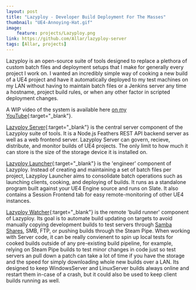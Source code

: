 ```yaml
---
layout: post
title: "Lazyploy - Developer Build Deployment For The Masses"
thumbnail: "UE4-Annoying-Hat.gif"
image:
    feature: projects/Lazyploy.png
link: https://github.com/Allar/lazyploy-server
tags: [Allar, projects]
---
```


Lazyploy is an open-source suite of tools designed to replace a plethora of custom batch files and deployment setups that I make for generally every project I work on. I wanted an incredibly simple way of cooking a new build of a UE4 project and have it automatically deployed to my test machines on my LAN without having to maintain batch files or a Jenkins server any time a hostname, project build rules, or when any other factor in scripted deployment changes.

A WIP video of the system is available here [on my YouTube](https://www.youtube.com/watch?v=g85zH4CVo5s){:target="_blank"}.

[Lazyploy Server](https://github.com/Allar/lazyploy-server){:target="_blank"} is the central server component of the Lazyploy suite of tools. It is a Node.js Feathers REST API backend server as well as a web frontend server. Lazyploy Server can govern, recieve, distribute, and monitor builds of UE4 projects. The only limit to how much it can store is the size of the storage device it is installed on.

[Lazyploy Launcher](https://github.com/Allar/lazyploy-launcher){:target="_blank"} is the 'engineer' component of Lazyploy. Instead of creating and maintaining a set of batch files per project, Lazyploy Launcher aims to consolidate batch operations such as launching clients, cooking, and deploying of builds. It runs as a standalone program built against your UE4 Engine source and runs on Slate. It also contains a Session Frontend tab for easy remote-monitoring of other UE4 instances. 

[Lazyploy Watcher](https://github.com/Allar/lazyploy-launcher){:target="_blank"} is the remote 'build runner' component of Lazyploy. Its goal is to automate build updating on targets to avoid manually copying development builds to test servers through [Samba Shares](/2015/11/07/Setting-Up-Samba-No-Security/), SMB, FTP, or pushing builds through the Steam Pipe. When working with Server code, it can be really convienent to spin up local tests for cooked builds outside of any pre-existing build pipeline, for example, relying on Steam Pipe builds to test minor changes in code just so test servers an pull down a patch can take a lot of time if you have the storage and the speed for simply downloading whole new builds over a LAN. Its designed to keep WindowsServer and LinuxServer builds always online and restart them in-case of a crash, but it could also be used to keep client builds running as well.